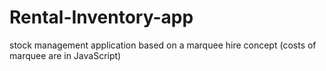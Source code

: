 # Rental-Inventory-app
stock management application based on a marquee hire concept (costs of marquee are in JavaScript)
